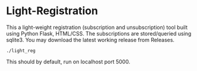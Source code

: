 # Light-Registration

This a light-weight registration (subscription and unsubscription) tool built using Python Flask, HTML/CSS.
The subscriptions are stored/queried using sqlite3.
You may download the latest working release from Releases.

```
./light_reg
```
This should by default, run on localhost port 5000.
